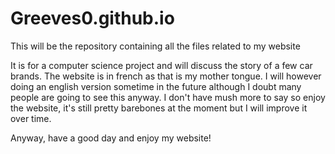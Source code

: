 # Greeves0.github.io
This will be the repository containing all the files related to my website

It is for a computer science project and will discuss the story of a few car brands. The website is in french as that is my mother tongue.
I will however doing an english version sometime in the future although I doubt many people are going to see this anyway.
I don't have mush more to say so enjoy the website, it's still pretty barebones at the moment but I will improve it over time.

Anyway, have a good day and enjoy my website!
